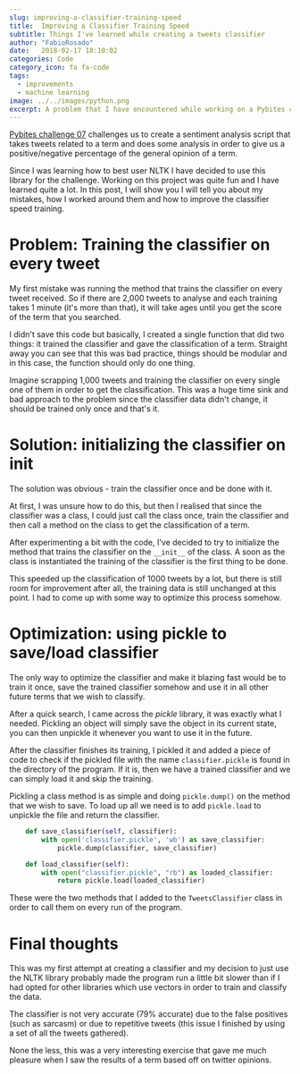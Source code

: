 ```yaml
---
slug: improving-a-classifier-training-speed
title:  Improving a Classifier Training Speed
subtitle: Things I've learned while creating a tweets classifier
author: "FabioRosado"
date:   2018-02-17 18:10:02
categories: Code
category_icon: fa fa-code
tags:
  - improvements
  - machine learning
image: ../../images/python.png
excerpt: A problem that I have encountered while working on a Pybites challenge, libraries used and how I have optimized the tweets classifier to be faster.
---
```

[Pybites challenge 07](https://pybit.es/codechallenge07.html) challenges us to create a sentiment analysis script that takes tweets related to a term and does some analysis in order to give us a positive/negative percentage of the general opinion of a term.

Since I was learning how to best user NLTK I have decided to use this library for the challenge. Working on this project was quite fun and I have learned quite a lot. In this post, I will show you I will tell you about my mistakes, how I worked around them and how to improve the classifier speed training.

# Problem: Training the classifier on every tweet

My first mistake was running the method that trains the classifier on every tweet received. So if there are 2,000 tweets to analyse and each training takes 1 minute (it's more than that), it will take ages until you get the score of the term that you searched.

I didn't save this code but basically, I created a single function that did two things: it trained the classifier and gave the classification of a term. Straight away you can see that this was bad practice, things should be modular and in this case, the function should only do one thing.

Imagine scrapping 1,000 tweets and training the classifier on every single one of them in order to get the classification. This was a huge time sink and bad approach to the problem since the classifier data didn't change, it should be trained only once and that's it.

# Solution: initializing the classifier on __init__

The solution was obvious - train the classifier once and be done with it.

At first, I was unsure how to do this, but then I realised that since the classifier was a class, I could just call the class once, train the classifier and then call a method on the class to get the classification of a term.

After experimenting a bit with the code, I've decided to try to initialize the method that trains the classifier on the `__init__` of the class. A soon as the class is instantiated the training of the classifier is the first thing to be done.

This speeded up the classification of 1000 tweets by a lot, but there is still room for improvement after all, the training data is still unchanged at this point. I had to come up with some way to optimize this process somehow.

# Optimization: using pickle to save/load classifier

The only way to optimize the classifier and make it blazing fast would be to train it once, save the trained classifier somehow and use it in all other future terms that we wish to classify.

After a quick search, I came across the _pickle_ library, it was exactly what I needed. Pickling an object will simply save the object in its current state, you can then unpickle it whenever you want to use it in the future.

After the classifier finishes its training, I pickled it and added a piece of code to check if the pickled file with the name `classifier.pickle` is found in the directory of the program. If it is, then we have a trained classifier and we can simply load it and skip the training. 

Pickling a class method is as simple and doing `pickle.dump()`  on the method that we wish to save. To load up all we need is to add `pickle.load` to unpickle the file and return the classifier.

```python
    def save_classifier(self, classifier):
        with open('classifier.pickle', 'wb') as save_classifier:
            pickle.dump(classifier, save_classifier)

    def load_classifier(self):
        with open("classifier.pickle", "rb") as loaded_classifier:
            return pickle.load(loaded_classifier)
```

These were the two methods that I added to the `TweetsClassifier` class in order to call them on every run of the program.

# Final thoughts

This was my first attempt at creating a classifier and my decision to just use the NLTK library probably made the program run a little bit slower than if I had opted for other libraries which use vectors in order to train and classify the data.

The classifier is not very accurate (79% accurate) due to the false positives (such as sarcasm) or due to repetitive tweets (this issue I finished by using a set of all the tweets gathered).

None the less, this was a very interesting exercise that gave me much pleasure when I saw the results of a term based off on twitter opinions.